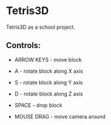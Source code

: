 Tetris3D
========

Tetris3D as a school project.

Controls:
---------

* ARROW KEYS - move block
* A - rotate block along X axis
* S - rotate block along Y axis
* D - rotate block along Z axis
* SPACE - drop block

* MOUSE DRAG - move camera around
